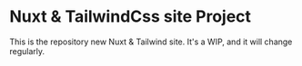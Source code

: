 # Nuxt & TailwindCss site Project

This is the repository new Nuxt & Tailwind site. It's a WIP, and it will change regularly.

